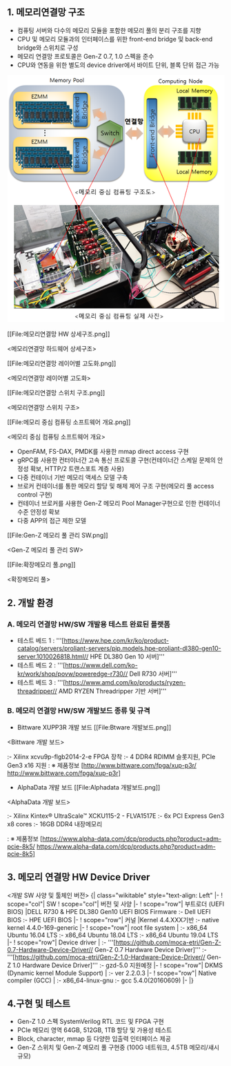 ## 1. 메모리연결망 구조
* 컴퓨팅 서버와 다수의 메모리 모듈을 포함한 메모리 풀의 분리 구조를 지향
* CPU 및 메모리 모듈과의 인터페이스를 위한 front-end bridge 및 back-end bridge와 스위치로 구성
* 메모리 연결망 프로토콜은 Gen-Z 0.7, 1.0 스펙을 준수
* CPU와 연동을 위한 별도의 device driver에서 바이트 단위, 블록 단위 접근 가능

![w](Data/image/01/memory1.png)

[[File:메모리연결망 HW 상세구조.png]]

<메모리연결망 하드웨어 상세구조>



[[File:메모리연결망 레이어별 고도화.png]]

<메모리연결망 레이어별 고도화>


[[File:메모리연결망 스위치 구조.png]]

<메모리연결망 스위치 구조>



[[File:메모리 중심 컴퓨팅 소프트웨어 개요.png]]

<메모리 중심 컴퓨팅 소프트웨어 개요>



* OpenFAM, FS-DAX, PMDK를 사용한 mmap direct access 구현
* gRPC를 사용한 컨터이너간 고속 통신 프로토콜 구현(컨테이너간 스케일 문제의 안정성 확보, HTTP/2 트랜스포트 계층 사용)
* 다중 컨테이너 기반 메모리 액세스 모델 구축
* 브로커 컨테이너를 통한 메모리 할당 및 해제 제어 구조 구현(메모리 풀 access control 구현)
* 컨테이너 브로커를 사용한 Gen-Z 메모리 Pool Manager구현으로 인한 컨테이너 수준 안정성 확보
* 다중 APP의 접근 제한 모델

[[File:Gen-Z 메모리 풀 관리 SW.png]]

<Gen-Z 메모리 풀 관리 SW>




[[File:확장메모리 풀.png]]

<확장메모리 풀>

## 2. 개발 환경
### A. 메모리 연결망 HW/SW 개발용 테스트 완료된 플랫폼
* 테스트 베드 1 : '''[https://www.hpe.com/kr/ko/product-catalog/servers/proliant-servers/pip.models.hpe-proliant-dl380-gen10-server.1010026818.html// HPE DL380 Gen 10 서버]'''
* 테스트 베드 2 : '''[https://www.dell.com/ko-kr/work/shop/povw/poweredge-r730// Dell R730 서버]'''
* 테스트 베드 3 : '''[https://www.amd.com/ko/products/ryzen-threadripper// AMD RYZEN Threadripper 기반 서버]'''

### B. 메모리 연결망 HW/SW 개발보드 종류 및 규격
* Bittware XUPP3R 개발 보드
[[File:Btware 개발보드.png]]

<Bittware 개발 보드>

:- Xilinx xcvu9p-flgb2014-2-e FPGA 장착
:- 4 DDR4 RDIMM 슬롯지원, PCIe Gen3 x16 지원
: &#8251; 제품정보 [http://www.bittware.com/fpga/xup-p3r/ http://www.bittware.com/fpga/xup-p3r]


* AlphaData 개발 보드
[[File:Alphadata 개발보드.png]]

<AlphaData 개발 보드>

:- Xilinx Kintex&reg; UltraScale&trade; XCKU115-2 - FLVA1517E
:- 6x PCI Express Gen3 x8 cores
:- 16GB DDR4 내장메모리

: &#8251; 제품정보 [https://www.alpha-data.com/dcp/products.php?product=adm-pcie-8k5/ https://www.alpha-data.com/dcp/products.php?product=adm-pcie-8k5]

## 3. 메모리 연결망 HW Device Driver
<개발 SW 사양 및 툴체인 버전>
{| class="wikitable" style="text-align: Left"
|-
! scope="col"| SW
! scope="col"| 버전 및 사양
|-
! scope="row"| 부트로더
(UEFI BIOS)
|DELL R730 & HPE DL380 Gen10 UEFI BIOS Firmware
:- Dell UEFI BIOS
:- HPE UEFI BIOS
|-
! scope="row"| 커널
|Kernel 4.4.XXX기반
:- native kernel 4.4.0-169-generic
|-
! scope="row"| root file system
|
:- x86_64 Ubuntu 16.04 LTS
:- x86_64 Ubuntu 18.04 LTS
:- x86_64 Ubuntu 19.04 LTS
|-
! scope="row"| Device driver
|
:- '''[https://github.com/moca-etri/Gen-Z-0.7-Hardware-Device-Driver// Gen-Z 0.7 Hardware Device Driver]'''
:- '''[https://github.com/moca-etri/Gen-Z-1.0-Hardware-Device-Driver// Gen-Z 1.0 Hardware Device Driver]'''
:- gzd-5.0 지원예정
|-
! scope="row"| DKMS
(Dynamic kernel
Module Support)
|
:- ver 2.2.0.3
|-
! scope="row"| Native compiler
(GCC)
|
:- x86_64-linux-gnu
:- gcc 5.4.0(20160609)
|-
|}

## 4.구현 및 테스트
* Gen-Z 1.0 스펙 SystemVerilog RTL 코드 및 FPGA 구현
* PCIe 메모리 영역 64GB, 512GB, 1TB 할당 및 가용성 테스트
* Block, character, mmap 등 다양한 입출력 인터페이스 제공
* Gen-Z 스위치 및 Gen-Z 메모리 풀 구현중 (100G 네트워크, 4.5TB 메모리/섀시 규모)

